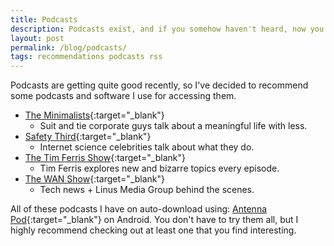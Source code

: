 ```yaml
---
title: Podcasts
description: Podcasts exist, and if you somehow haven't heard, now you have!
layout: post
permalink: /blog/podcasts/
tags: recommendations podcasts rss
---
```


Podcasts are getting quite good recently, so I've decided to recommend some podcasts and software I use for accessing them.

+ [The Minimalists](https://www.theminimalists.com/podcast/){:target="_blank"}
	+ Suit and tie corporate guys talk about a meaningful life with less.
+ [Safety Third](https://safetythirdpod.com/){:target="_blank"}
	+ Internet science celebrities talk about what they do.
+ [The Tim Ferris Show](https://tim.blog/podcast/){:target="_blank"}
	+ Tim Ferris explores new and bizarre topics every episode.
+ [The WAN Show](https://chartable.com/podcasts/the-wan-show-podcast/episodes){:target="_blank"}
	+ Tech news + Linus Media Group behind the scenes.

All of these podcasts I have on auto-download using: [Antenna Pod](https://antennapod.org/){:target="_blank"} on Android.
You don't have to try them all, but I highly recommend checking out at least one that you find interesting.
